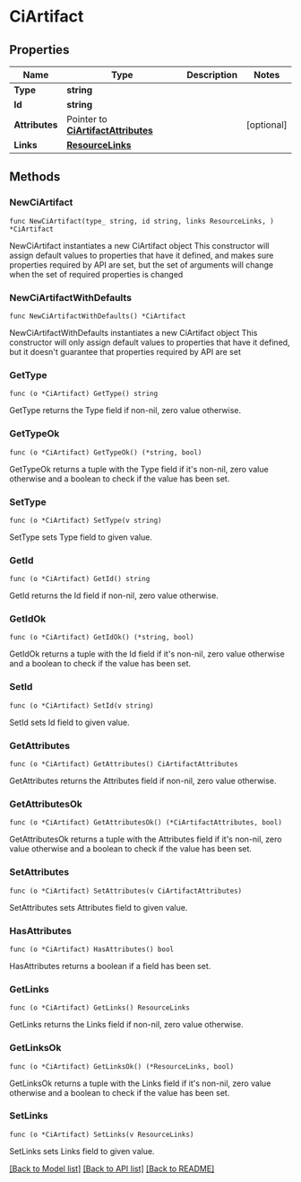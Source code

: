 # CiArtifact

## Properties

Name | Type | Description | Notes
------------ | ------------- | ------------- | -------------
**Type** | **string** |  | 
**Id** | **string** |  | 
**Attributes** | Pointer to [**CiArtifactAttributes**](CiArtifactAttributes.md) |  | [optional] 
**Links** | [**ResourceLinks**](ResourceLinks.md) |  | 

## Methods

### NewCiArtifact

`func NewCiArtifact(type_ string, id string, links ResourceLinks, ) *CiArtifact`

NewCiArtifact instantiates a new CiArtifact object
This constructor will assign default values to properties that have it defined,
and makes sure properties required by API are set, but the set of arguments
will change when the set of required properties is changed

### NewCiArtifactWithDefaults

`func NewCiArtifactWithDefaults() *CiArtifact`

NewCiArtifactWithDefaults instantiates a new CiArtifact object
This constructor will only assign default values to properties that have it defined,
but it doesn't guarantee that properties required by API are set

### GetType

`func (o *CiArtifact) GetType() string`

GetType returns the Type field if non-nil, zero value otherwise.

### GetTypeOk

`func (o *CiArtifact) GetTypeOk() (*string, bool)`

GetTypeOk returns a tuple with the Type field if it's non-nil, zero value otherwise
and a boolean to check if the value has been set.

### SetType

`func (o *CiArtifact) SetType(v string)`

SetType sets Type field to given value.


### GetId

`func (o *CiArtifact) GetId() string`

GetId returns the Id field if non-nil, zero value otherwise.

### GetIdOk

`func (o *CiArtifact) GetIdOk() (*string, bool)`

GetIdOk returns a tuple with the Id field if it's non-nil, zero value otherwise
and a boolean to check if the value has been set.

### SetId

`func (o *CiArtifact) SetId(v string)`

SetId sets Id field to given value.


### GetAttributes

`func (o *CiArtifact) GetAttributes() CiArtifactAttributes`

GetAttributes returns the Attributes field if non-nil, zero value otherwise.

### GetAttributesOk

`func (o *CiArtifact) GetAttributesOk() (*CiArtifactAttributes, bool)`

GetAttributesOk returns a tuple with the Attributes field if it's non-nil, zero value otherwise
and a boolean to check if the value has been set.

### SetAttributes

`func (o *CiArtifact) SetAttributes(v CiArtifactAttributes)`

SetAttributes sets Attributes field to given value.

### HasAttributes

`func (o *CiArtifact) HasAttributes() bool`

HasAttributes returns a boolean if a field has been set.

### GetLinks

`func (o *CiArtifact) GetLinks() ResourceLinks`

GetLinks returns the Links field if non-nil, zero value otherwise.

### GetLinksOk

`func (o *CiArtifact) GetLinksOk() (*ResourceLinks, bool)`

GetLinksOk returns a tuple with the Links field if it's non-nil, zero value otherwise
and a boolean to check if the value has been set.

### SetLinks

`func (o *CiArtifact) SetLinks(v ResourceLinks)`

SetLinks sets Links field to given value.



[[Back to Model list]](../README.md#documentation-for-models) [[Back to API list]](../README.md#documentation-for-api-endpoints) [[Back to README]](../README.md)


